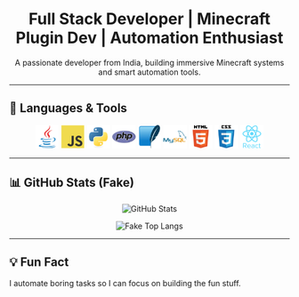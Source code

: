 <h1 align="center">Full Stack Developer | Minecraft Plugin Dev | Automation Enthusiast</h1>
<p align="center">
  A passionate developer from India, building immersive Minecraft systems and smart automation tools.
</p>

---

## 🚀 Languages & Tools

<p align="center">
  <img src="https://raw.githubusercontent.com/devicons/devicon/master/icons/java/java-original.svg" alt="Java" width="42" height="42"/>
  <img src="https://raw.githubusercontent.com/devicons/devicon/master/icons/javascript/javascript-original.svg" alt="JavaScript" width="42" height="42"/>
  <img src="https://raw.githubusercontent.com/devicons/devicon/master/icons/python/python-original.svg" alt="Python" width="42" height="42"/>
  <img src="https://raw.githubusercontent.com/devicons/devicon/master/icons/php/php-original.svg" alt="PHP" width="42" height="42"/>
  <img src="https://raw.githubusercontent.com/devicons/devicon/master/icons/sqlite/sqlite-original.svg" alt="SQLite" width="42" height="42"/>
  <img src="https://raw.githubusercontent.com/devicons/devicon/master/icons/mysql/mysql-original-wordmark.svg" alt="MySQL" width="42" height="42"/>
  <img src="https://raw.githubusercontent.com/devicons/devicon/master/icons/html5/html5-original-wordmark.svg" alt="HTML5" width="42" height="42"/>
  <img src="https://raw.githubusercontent.com/devicons/devicon/master/icons/css3/css3-original-wordmark.svg" alt="CSS3" width="42" height="42"/>
  <img src="https://raw.githubusercontent.com/devicons/devicon/master/icons/react/react-original-wordmark.svg" alt="React" width="42" height="42"/>
</p>

---

## 📊 GitHub Stats (Fake)

<p align="center">
  <img src="https://github-readme-stats.vercel.app/api?username=ACE&show_icons=true&theme=tokyonight&hide_border=true" alt="GitHub Stats"/>
</p>

<p align="center">
  <img src="https://img.shields.io/badge/Most%20Used%20Languages-Java%2040%25%20|%20JavaScript%2030%25%20|%20Python%2020%25%20|%20SQL%2010%25-blueviolet?style=for-the-badge" alt="Fake Top Langs"/>
</p>

---

## 💡 Fun Fact
I automate boring tasks so I can focus on building the fun stuff.
